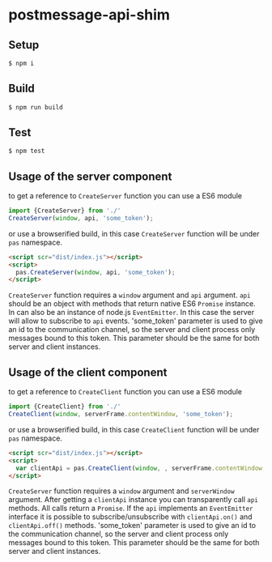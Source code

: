 # postmessage-api-shim

## Setup

```bash
$ npm i
```

## Build

```bash
$ npm run build
```

## Test

```bash
$ npm test
```

## Usage of the server component

to get a reference to `CreateServer` function you can use a ES6 module
```javascript
import {CreateServer} from './'
CreateServer(window, api, 'some_token');

```
or use a browserified build, in this case `CreateServer` function will be under `pas` namespace.
```html
<script scr="dist/index.js"></script>
<script>
  pas.CreateServer(window, api, 'some_token');
</script>
```
`CreateServer` function requires a `window` argument and `api` argument. `api` should be an object with methods that return native ES6 `Promise` instance. In can also be an instance of node.js `EventEmitter`. In this case the server will allow to subscribe to `api` events. 'some_token' parameter is used to give an id to the communication channel, so the server and client process only messages bound to this token. This parameter should be the same for both server and client instances.

## Usage of the client component

to get a reference to `CreateClient` function you can use a ES6 module
```javascript
import {CreateClient} from './'
CreateClient(window, serverFrame.contentWindow, 'some_token');

```
or use a browserified build, in this case `CreateClient` function will be under `pas` namespace.
```html
<script scr="dist/index.js"></script>
<script>
  var clientApi = pas.CreateClient(window, , serverFrame.contentWindow, 'some_token');
</script>
```

`CreateServer` function requires a `window` argument and `serverWindow` argument. After getting a `clientApi` instance you can transparently call `api` methods. All calls return a `Promise`. If the `api` implements an `EventEmitter` interface it is possible to subscribe/unsubscribe with `clientApi.on()` and  `clientApi.off()` methods. 'some_token' parameter is used to give an id to the communication channel, so the server and client process only messages bound to this token. This parameter should be the same for both server and client instances.
